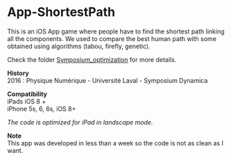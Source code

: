 # App-ShortestPath
This is an iOS App game where people have to find the shortest path linking all the components. We used to compare the best human path with some obtained using algorithms (tabou, firefly, genetic).

Check the folder [Symposium_optimization](https://github.com/laurencee9/Symposium_optimization) for more details.

**History**<br>
2016 : Physique Numérique - Université Laval - Symposium Dynamica<br>


**Compatibility**<br>
iPads iOS 8 +<br>
iPhone 5s, 6, 6s, iOS 8+

*The code is optimized for iPad in landscape mode.*

**Note**<br>
This app was developed in less than a week so the code is not as clean as I want.

